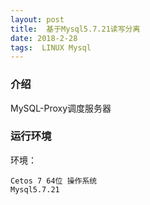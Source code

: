 ```yaml
---
layout: post
title:  基于Mysql5.7.21读写分离
date: 2018-2-28
tags:  LINUX Mysql
---
```



### 介绍


MySQL-Proxy调度服务器

### 运行环境

环境：

``` 
Cetos 7 64位 操作系统
Mysql5.7.21
``` 


